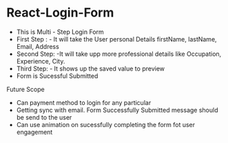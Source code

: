 # React-Login-Form
- This is Multi - Step Login Form 
- First Step : - It will take the User personal Details firstName, lastName, Email, Address
- Second Step: -It will take upp more professional details like Occupation, Experience, City.
- Third Step: - It shows up the saved value to preview
- Form is Sucessful Submitted

Future Scope 
- Can payment method to login for any particular 
- Getting sync with email. Form Successfully Submitted message should be send to the user
- Can use animation on sucessfully completing the form fot user engagement 
